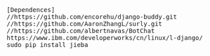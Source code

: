 <pre>
[Dependences]
//https://github.com/encorehu/django-buddy.git
//https://github.com/AaronZhangL/surly.git
//https://github.com/albertnavas/BotChat
https://www.ibm.com/developerworks/cn/linux/l-django/
sudo pip install jieba

</pre>
